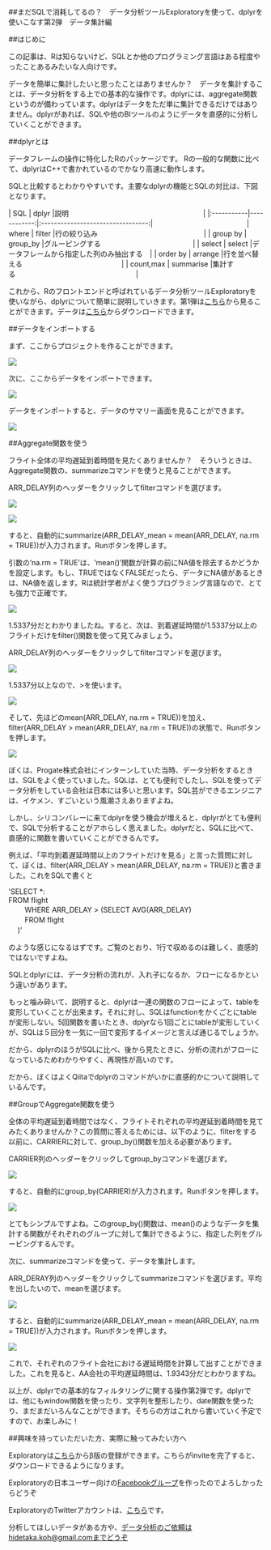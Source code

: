 ##まだSQLで消耗してるの？　データ分析ツールExploratoryを使って、dplyrを使いこなす第2弾　データ集計編

##はじめに

この記事は、Rは知らないけど、SQLとか他のプログラミング言語はある程度やったことあるみたいな人向けです。

データを簡単に集計したいと思ったことはありませんか？　データを集計することは、データ分析をする上での基本的な操作です。dplyrには、aggregate関数というのが備わっています。dplyrはデータをただ単に集計できるだけではありません。dplyrがあれば、SQLや他のBIツールのようにデータを直感的に分析していくことができます。


##dplyrとは

データフレームの操作に特化したRのパッケージです。
Rの一般的な関数に比べて、dplyrはC++で書かれているのでかなり高速に動作します。

SQLと比較するとわかりやすいです。主要なdplyrの機能とSQLの対比は、下図となります。

| SQL        | dplyr       |説明　　　　　　　　　　　　　　　　　　　|
|:-----------|------------:|:---------------------------------:|　　　　　　　　　　　　　
| where      |    filter   |行の絞り込み　　　　　　　　　　　　　　　|
| group by   |    group_by |グルーピングする　　　　　　　　　　　　　|
| select     |      select |データフレームから指定した列のみ抽出する　|
| order by   |     arrange |行を並べ替える　　　　　　　　　　　　　　|
| count,max  |   summarise |集計する　　　　　　　　　　　　　　　　　|


これから、Rのフロントエンドと呼ばれているデータ分析ツールExploratoryを使いながら、dplyrについて簡単に説明していきます。第1弾は[こちら](http://qiita.com/21-Hidetaka-Ko/items/117caea621562f05ffe1)から見ることができます。データは[こちら](https://www.dropbox.com/s/x2g3qgo28syxhcl/airline_delay_2016_01.csv?dl=0
)からダウンロードできます。

##データをインポートする

まず、ここからプロジェクトを作ることができます。

![](images/create-project.png)

次に、ここからデータをインポートできます。

![](images/flight-import.png)

データをインポートすると、データのサマリー画面を見ることができます。

![](images/flight-dplyer.png)

##Aggregate関数を使う


フライト全体の平均遅延到着時間を見たくありませんか？　そういうときは、Aggregate関数の、summarizeコマンドを使うと見ることができます。

ARR_DELAY列のヘッダーをクリックしてfilterコマンドを選びます。

![](images/ARR_DELAY-header.png)

![](images/ARR_DELAY-header2.png)

すると、自動的にsummarize(ARR_DELAY_mean = mean(ARR_DELAY, na.rm = TRUE))が入力されます。Runボタンを押します。

引数の‘na.rm = TRUE’は、‘mean()’関数が計算の前にNA値を除去するかどうかを設定します。もし、TRUEではなくFALSEだったら、データにNA値があるときは、NA値を返します。Rは統計学者がよく使うプログラミング言語なので、とても強力で正確です。

![](images/ARR_DELAY_mean.png)

1.5337分だとわかりましたね。すると、次は、到着遅延時間が1.5337分以上のフライトだけをfilter()関数を使って見てみましょう。

ARR_DELAY列のヘッダーをクリックしてfilterコマンドを選びます。

![](images/ARR_DELAY-header.png)

1.5337分以上なので、>を使います。

![](images/ARR_DELAY-header3.png)

そして、先ほどのmean(ARR_DELAY, na.rm = TRUE))を加え、filter(ARR_DELAY > mean(ARR_DELAY, na.rm = TRUE))の状態で、Runボタンを押します。

![](images/ARR_DELAY-header4.png)


ぼくは、Progate株式会社にインターンしていた当時、データ分析をするときは、SQLをよく使っていました。SQLは、とても便利でしたし、SQLを使ってデータ分析をしている会社は日本には多いと思います。SQL芸ができるエンジニアは、イケメン、すごいという風潮さえありますよね。

しかし、シリコンバレーに来てdplyrを使う機会が増えると、dplyrがとても便利で、SQLで分析することがアホらしく思えました。dplyrだと、SQLに比べて、直感的に関数を書いていくことができるんです。

例えば、「平均到着遅延時間以上のフライトだけを見る」と言った質問に対して、ぼくは、filter(ARR_DELAY > mean(ARR_DELAY, na.rm = TRUE))と書きました。これをSQLで書くと

'SELECT *:<br>
 FROM flight<br>　　
WHERE ARR_DELAY > (SELECT AVG(ARR_DELAY)<br>　　
                FROM flight　<br>　
             )'

のような感じになるはずです。ご覧のとおり、1行で収めるのは難しく、直感的ではないですよね。

SQLとdplyrには、データ分析の流れが、入れ子になるか、フローになるかという違いがあります。

もっと噛み砕いて、説明すると、dplyrは一連の関数のフローによって、tableを変形していくことが出来ます。それに対し、SQLはfunctionをかくごとにtableが変形しない。5回関数を書いたとき、dplyrなら1回ごとにtableが変形していくが、SQLは５回分を一気に一回で変形するイメージと言えば通じるでしょうか。

だから、dplyrのほうがSQLに比べ、後から見たときに、分析の流れがフローになっているためわかりやすく、再現性が高いのです。

だから、ぼくはよくQiitaでdplyrのコマンドがいかに直感的かについて説明しているんです。


##GroupでAggregate関数を使う


全体の平均遅延到着時間ではなく、フライトそれぞれの平均遅延到着時間を見てみたくありませんか？この質問に答えるためには、以下のように、filterをする以前に、CARRIERに対して、group_by()関数を加える必要があります。

CARRIER列のヘッダーをクリックしてgroup_byコマンドを選びます。

![](images/group_by_carrier.png)

すると、自動的にgroup_by(CARRIER)が入力されます。Runボタンを押します。

![](images/group_by-caae.png)

とてもシンプルですよね。このgroup_by()関数は、mean()のようなデータを集計する関数がそれぞれのグループに対して集計できるように、指定した列をグルーピングするんです。

次に、summarizeコマンドを使って、データを集計します。

ARR_DERAY列のヘッダーをクリックしてsummarizeコマンドを選びます。平均を出したいので、meanを選びます。

![](images/mean-groupby-arr.png)

すると、自動的にsummarize(ARR_DELAY_mean = mean(ARR_DELAY, na.rm = TRUE))が入力されます。Runボタンを押します。

![](images/aa-average.png)

これで、それぞれのフライト会社における遅延時間を計算して出すことができました。これを見ると、AA会社の平均遅延時間は、1.9343分だとわかりますね。

以上が、dplyrでの基本的なフィルタリングに関する操作第2弾です。dplyrでは、他にもwindow関数を使ったり、文字列を整形したり、date関数を使ったり、まだまだいろんなことができます。そちらの方はこれから書いていく予定ですので、お楽しみに！

##興味を持っていただいた方、実際に触ってみたい方へ

Exploratoryは[こちら](https://exploratory.io/
)からβ版の登録ができます。こちらがinviteを完了すると、ダウンロードできるようになります。

Exploratoryの日本ユーザー向けの[Facebookグループ](https://www.facebook.com/groups/1087437647994959/members/
)を作ったのでよろしかったらどうぞ

ExploratoryのTwitterアカウントは、[こちら](https://twitter.com/ExploratoryData
)です。

分析してほしいデータがある方や、データ分析のご依頼はhidetaka.koh@gmail.comまでどうぞ